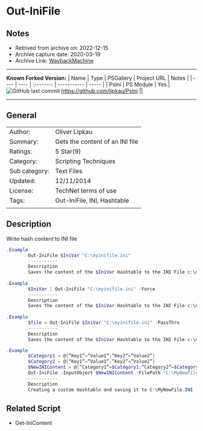 # Out-IniFile

## Notes

 - Retrived from archive on: 2022-12-15
 - Archive capture date: 2020-03-19
 - Archive Link: [WaybackMachine](https://web.archive.org/web/20200319232856/https://gallery.technet.microsoft.com/7d7c867f-026e-4620-bf32-eca99b4e42f4)

---

**Known Forked Version:**
  | Name | Type | PSGallery | Project URL | Notes |
  | ---- | ---- | :-------: | ----------- | ----- |
  | PsIni | PS Module | Yes | ![GitHub last commit](https://img.shields.io/github/last-commit/lipkau/PSini?style=social) <https://github.com/lipkau/PsIni> ||

---

## General

|||
| --- | --- |
| Author:       |    Oliver Lipkau |
| Summary:      |    Gets the content of an INI file |
| Ratings:      |    5 Star(9) |
| Category:     |    Scripting Techniques |
| Sub category: |    Text Files |
| Updated:      |    12/11/2014 |
| License:      |    TechNet terms of use |
| Tags:         |    Out-IniFile, INI, Hashtable |
|||

## Description

Write hash content to INI file

```powershell
.Example
        Out-IniFile $IniVar "C:\myinifile.ini"
        -----------
        Description
        Saves the content of the $IniVar Hashtable to the INI File c:\myinifile.ini
       
.Example
        $IniVar | Out-IniFile "C:\myinifile.ini" -Force
        -----------
        Description
        Saves the content of the $IniVar Hashtable to the INI File c:\myinifile.ini and overwrites the file if it is already present
       
.Example
        $file = Out-IniFile $IniVar "C:\myinifile.ini" -PassThru
        -----------
        Description
        Saves the content of the $IniVar Hashtable to the INI File c:\myinifile.ini and saves the file into $file

.Example
        $Category1 = @{“Key1”=”Value1”;”Key2”=”Value2”}
        $Category2 = @{“Key1”=”Value1”;”Key2”=”Value2”}
        $NewINIContent = @{“Category1”=$Category1;”Category2”=$Category2}
        Out-IniFile -InputObject $NewINIContent -FilePath "C:\MyNewFile.INI"
        -----------
        Description
        Creating a custom Hashtable and saving it to C:\MyNewFile.INI
```

## Related Script

- Get-IniContent

